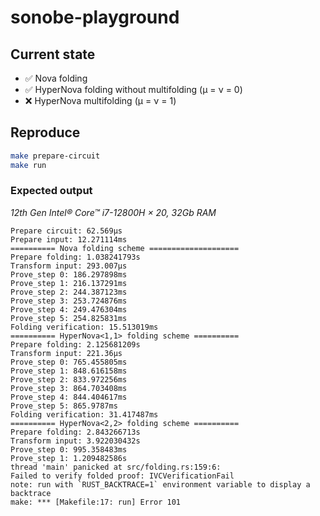 # sonobe-playground

## Current state

- ✅ Nova folding
- ✅ HyperNova folding without multifolding (μ = ν = 0)
- ❌ HyperNova multifolding (μ = ν = 1)

## Reproduce

```bash
make prepare-circuit
make run
```

### Expected output

_12th Gen Intel® Core™ i7-12800H × 20, 32Gb RAM_

```
Prepare circuit: 62.569µs
Prepare input: 12.271114ms
========== Nova folding scheme ====================
Prepare folding: 1.038241793s
Transform input: 293.007µs
Prove_step 0: 186.297898ms
Prove_step 1: 216.137291ms
Prove_step 2: 244.387123ms
Prove_step 3: 253.724876ms
Prove_step 4: 249.476304ms
Prove_step 5: 254.825831ms
Folding verification: 15.513019ms
========== HyperNova<1,1> folding scheme ==========
Prepare folding: 2.125681209s
Transform input: 221.36µs
Prove_step 0: 765.455805ms
Prove_step 1: 848.616158ms
Prove_step 2: 833.972256ms
Prove_step 3: 864.703408ms
Prove_step 4: 844.404617ms
Prove_step 5: 865.9787ms
Folding verification: 31.417487ms
========== HyperNova<2,2> folding scheme ==========
Prepare folding: 2.843266713s
Transform input: 3.922030432s
Prove_step 0: 995.358483ms
Prove_step 1: 1.209482586s
thread 'main' panicked at src/folding.rs:159:6:
Failed to verify folded proof: IVCVerificationFail
note: run with `RUST_BACKTRACE=1` environment variable to display a backtrace
make: *** [Makefile:17: run] Error 101
```
